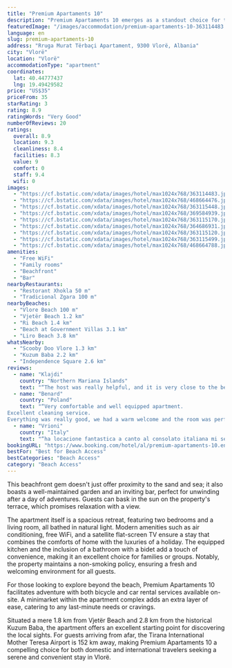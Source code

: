 ```yaml
---
title: "Premium Apartaments 10"
description: "Premium Apartaments 10 emerges as a standout choice for travelers seeking a blend of comfort and convenience in Vlorë."
featuredImage: "/images/accommodation/premium-apartaments-10-363114483.jpg"
language: en
slug: premium-apartaments-10
address: "Rruga Murat Tërbaçi Apartament, 9300 Vlorë, Albania"
city: "Vlorë"
location: "Vlorë"
accommodationType: "apartment"
coordinates:
  lat: 40.44777437
  lng: 19.49429582
price: "US$35"
priceFrom: 35
starRating: 3
rating: 8.9
ratingWords: "Very Good"
numberOfReviews: 20
ratings:
  overall: 8.9
  location: 9.3
  cleanliness: 8.4
  facilities: 8.3
  value: 9
  comfort: 0
  staff: 9.4
  wifi: 0
images:
  - "https://cf.bstatic.com/xdata/images/hotel/max1024x768/363114483.jpg?k=c9a39cd2f5bec2484b1fe425df9db00f7b1f47e9f4ccf11a30faecb28674475f&o=&hp=1"
  - "https://cf.bstatic.com/xdata/images/hotel/max1024x768/468664476.jpg?k=c6872442d8e0486f2009e2971eb6071ebcd2e52c5f93671d890447995cfab463&o=&hp=1"
  - "https://cf.bstatic.com/xdata/images/hotel/max1024x768/363115448.jpg?k=38590b40f80a667eb7990f51fa07d090d798ba2cfd9578cc82f400b4a718446b&o=&hp=1"
  - "https://cf.bstatic.com/xdata/images/hotel/max1024x768/369584939.jpg?k=985a5b6dd9e4e66440bf733e27913e282cab6c4ab1268893eb82a9e9cc191086&o=&hp=1"
  - "https://cf.bstatic.com/xdata/images/hotel/max1024x768/363115170.jpg?k=87468b830a7fc9b433436fa845f9ae50a7cfb436f88321fafadc05a781665cc1&o=&hp=1"
  - "https://cf.bstatic.com/xdata/images/hotel/max1024x768/364686931.jpg?k=e91be4a7a8c5f5e212825f2d06a3057c8f1826fe0aa39dc43a6f35d0981bc877&o=&hp=1"
  - "https://cf.bstatic.com/xdata/images/hotel/max1024x768/363115120.jpg?k=4be133670f92ba2f58d6c35a9825ffde09bb9bfc4c0271e5e9e15ee010b0b5f5&o=&hp=1"
  - "https://cf.bstatic.com/xdata/images/hotel/max1024x768/363115499.jpg?k=db852d9d9da58f2bb61fde1bf8cf5e4894d4557d84a269169c75705c9ba01dd0&o=&hp=1"
  - "https://cf.bstatic.com/xdata/images/hotel/max1024x768/468664788.jpg?k=12755ac88538ed55bff7ff94fc5414f8a027a233f09cc6a0503ddaa00736cb4c&o=&hp=1"
amenities:
  - "Free WiFi"
  - "Family rooms"
  - "Beachfront"
  - "Bar"
nearbyRestaurants:
  - "Restorant Xhokla 50 m"
  - "Tradicional Zgara 100 m"
nearbyBeaches:
  - "Vlore Beach 100 m"
  - "Vjetër Beach 1.2 km"
  - "Ri Beach 1.4 km"
  - "Beach at Government Villas 3.1 km"
  - "Liro Beach 3.8 km"
whatsNearby:
  - "Scooby Doo Vlore 1.3 km"
  - "Kuzum Baba 2.2 km"
  - "Independence Square 2.6 km"
reviews:
  - name: "Klajdi"
    country: "Northern Mariana Islands"
    text: "“The host was really helpful, and it is very close to the beach”"
  - name: "Benard"
    country: "Poland"
    text: "“Very comfortable and well equipped apartment.
Excellent cleaning service.
Everything was really good, we had a warm welcome and the room was perfect !Wonderful location and great host. Highly recommended!”"
  - name: "Vrioni"
    country: "Italy"
    text: "“ha locacione fantastica a canto al consolato italiana mi sentivo come a casa mia.”"
bookingURL: "https://www.booking.com/hotel/al/premium-apartaments-10.en-gb.html?aid=8035640"
bestFor: "Best for Beach Access"
bestCategories: "Beach Access"
category: "Beach Access"
---
```


This beachfront gem doesn't just offer proximity to the sand and sea; it also boasts a well-maintained garden and an inviting bar, perfect for unwinding after a day of adventures. Guests can bask in the sun on the property's terrace, which promises relaxation with a view.

The apartment itself is a spacious retreat, featuring two bedrooms and a living room, all bathed in natural light. Modern amenities such as air conditioning, free WiFi, and a satellite flat-screen TV ensure a stay that combines the comforts of home with the luxuries of a holiday. The equipped kitchen and the inclusion of a bathroom with a bidet add a touch of convenience, making it an excellent choice for families or groups. Notably, the property maintains a non-smoking policy, ensuring a fresh and welcoming environment for all guests.

For those looking to explore beyond the beach, Premium Apartaments 10 facilitates adventure with both bicycle and car rental services available on-site. A minimarket within the apartment complex adds an extra layer of ease, catering to any last-minute needs or cravings.

Situated a mere 1.8 km from Vjetër Beach and 2.8 km from the historical Kuzum Baba, the apartment offers an excellent starting point for discovering the local sights. For guests arriving from afar, the Tirana International Mother Teresa Airport is 152 km away, making Premium Apartaments 10 a compelling choice for both domestic and international travelers seeking a serene and convenient stay in Vlorë.